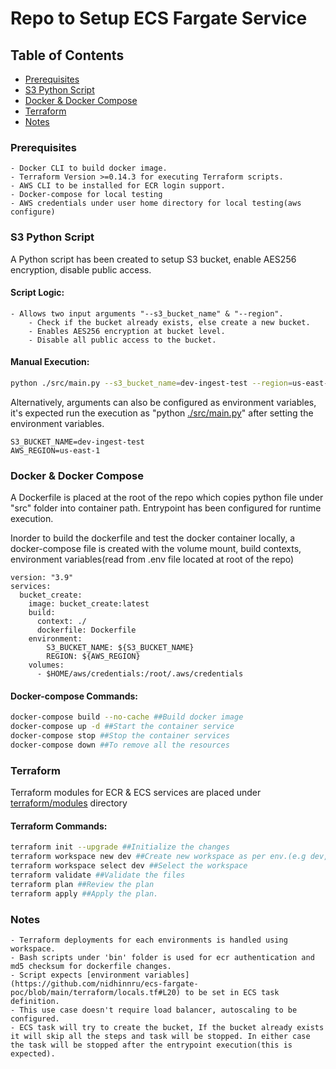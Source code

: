# Repo to Setup ECS Fargate Service

## Table of Contents

* [Prerequisites](#prerequisites)
* [S3 Python Script](#s3-python-script)
* [Docker & Docker Compose](#docker-docker-compose)
* [Terraform](#terraform)
* [Notes](#notes)

### Prerequisites

	- Docker CLI to build docker image.
	- Terraform Version >=0.14.3 for executing Terraform scripts. 
	- AWS CLI to be installed for ECR login support.
	- Docker-compose for local testing
	- AWS credentials under user home directory for local testing(aws configure)

### S3 Python Script

A Python script has been created to setup S3 bucket, enable AES256 encryption, disable public access.

#### Script Logic:
	- Allows two input arguments "--s3_bucket_name" & "--region".
        - Check if the bucket already exists, else create a new bucket.
        - Enables AES256 encryption at bucket level.
        - Disable all public access to the bucket.

#### Manual Execution:
```sh
python ./src/main.py --s3_bucket_name=dev-ingest-test --region=us-east-1
```

Alternatively, arguments can also be configured as environment variables, it's expected run the execution as "python [./src/main.py](https://github.com/nidhinnru/ecs-fargate-poc/blob/main/src/main.py)" after setting the environment variables.
```
S3_BUCKET_NAME=dev-ingest-test
AWS_REGION=us-east-1
```

### Docker & Docker Compose

A Dockerfile is placed at the root of the repo which copies python file under "src" folder into container path. Entrypoint has been configured for runtime execution.

Inorder to build the dockerfile and test the docker container locally, a docker-compose file is created with the volume mount, build contexts, environment variables(read from .env file located at root of the repo)

```console
version: "3.9"
services:
  bucket_create:
    image: bucket_create:latest
    build:
      context: ./
      dockerfile: Dockerfile
    environment:
        S3_BUCKET_NAME: ${S3_BUCKET_NAME}
        REGION: ${AWS_REGION}
    volumes:
      - $HOME/aws/credentials:/root/.aws/credentials
```

#### Docker-compose Commands:
```sh
docker-compose build --no-cache ##Build docker image
docker-compose up -d ##Start the container service
docker-compose stop ##Stop the container services
docker-compose down ##To remove all the resources
```

### Terraform

Terraform modules for ECR & ECS services are placed under [terraform/modules](https://github.com/nidhinnru/ecs-fargate-poc/tree/main/terraform/modules) directory

#### Terraform Commands:
```sh
terraform init --upgrade ##Initialize the changes
terraform workspace new dev ##Create new workspace as per env.(e.g dev, beta, & prod)
terraform workspace select dev ##Select the workspace
terraform validate ##Validate the files
terraform plan ##Review the plan
terraform apply ##Apply the plan. 
```

### Notes
	- Terraform deployments for each environments is handled using workspace. 
	- Bash scripts under 'bin' folder is used for ecr authentication and md5 checksum for dockerfile changes.
	- Script expects [environment variables](https://github.com/nidhinnru/ecs-fargate-poc/blob/main/terraform/locals.tf#L20) to be set in ECS task definition.
	- This use case doesn't require load balancer, autoscaling to be configured.
	- ECS task will try to create the bucket, If the bucket already exists it will skip all the steps and task will be stopped. In either case the task will be stopped after the entrypoint execution(this is expected).
